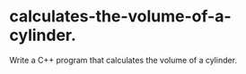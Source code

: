 # calculates-the-volume-of-a-cylinder.
Write a C++ program that calculates the volume of a cylinder.
